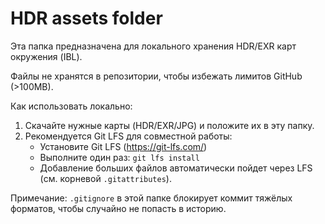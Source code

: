 # HDR assets folder

Эта папка предназначена для локального хранения HDR/EXR карт окружения (IBL).

Файлы не хранятся в репозитории, чтобы избежать лимитов GitHub (>100MB).

Как использовать локально:
1) Скачайте нужные карты (HDR/EXR/JPG) и положите их в эту папку.
2) Рекомендуется Git LFS для совместной работы:
   - Установите Git LFS (https://git-lfs.com/)
   - Выполните один раз: `git lfs install`
   - Добавление больших файлов автоматически пойдет через LFS (см. корневой `.gitattributes`).

Примечание: `.gitignore` в этой папке блокирует коммит тяжёлых форматов, чтобы случайно не попасть в историю.
